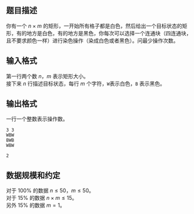 

## 题目描述

你有一个 $n \times m$ 的矩形，一开始所有格子都是白色，然后给出一个目标状态的矩形，有的地方是白色，有的地方是黑色，你每次可以选择一个连通块（四连通块，且不要求颜色一样）进行染色操作（染成白色或者黑色）。问最少操作次数。

## 输入格式

第一行两个数 $n$，$m$ 表示矩形大小。  
接下来 $n$ 行描述目标状态，每行 $m$ 个字符，`W​` 表示白色，`B` 表示黑色。

## 输出格式

一行一个整数表示操作数。

```input1
3 3
WBW
BWB
WBW

```

```output1
2
```

## 数据规模和约定

对于 $100\%$ 的数据 $n \leq 50，m \leq 50$。    
对于 $15\%$ 的数据 $n \times m \leq 15$。     
另外 $15\%$ 的数据 $m = 1$。   